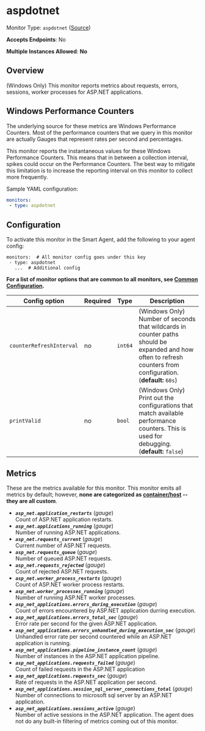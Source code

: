 
<!--- Generated by to-integrations-repo script in Smart Agent repo, DO NOT MODIFY HERE --->
<!--- GENERATED BY gomplate from scripts/docs/templates/monitor-page.md.tmpl --->

# aspdotnet

Monitor Type: `aspdotnet` ([Source](https://github.com/signalfx/signalfx-agent/tree/main/pkg/monitors/aspdotnet))

**Accepts Endpoints**: No

**Multiple Instances Allowed**: **No**

## Overview

(Windows Only) This monitor reports metrics about requests, errors, sessions,
worker processes for ASP.NET applications.

## Windows Performance Counters
The underlying source for these metrics are Windows Performance Counters.
Most of the performance counters that we query in this monitor are actually Gauges
that represent rates per second and percentages.

This monitor reports the instantaneous values for these Windows Performance Counters.
This means that in between a collection interval, spikes could occur on the
Performance Counters.  The best way to mitigate this limitation is to increase
the reporting interval on this monitor to collect more frequently.

Sample YAML configuration:

```yaml
monitors:
 - type: aspdotnet
```


## Configuration

To activate this monitor in the Smart Agent, add the following to your
agent config:

```
monitors:  # All monitor config goes under this key
 - type: aspdotnet
   ...  # Additional config
```

**For a list of monitor options that are common to all monitors, see [Common
Configuration](../monitor-config.html#common-configuration).**


| Config option | Required | Type | Description |
| --- | --- | --- | --- |
| `counterRefreshInterval` | no | `int64` | (Windows Only) Number of seconds that wildcards in counter paths should be expanded and how often to refresh counters from configuration. (**default:** `60s`) |
| `printValid` | no | `bool` | (Windows Only) Print out the configurations that match available performance counters.  This is used for debugging. (**default:** `false`) |


## Metrics

These are the metrics available for this monitor.
This monitor emits all metrics by default; however, **none are categorized as
[container/host](https://docs.splunk.com/observability/admin/subscription-usage/monitor-imm-billing-usage.html#about-custom-bundled-and-high-resolution-metrics)
-- they are all custom**.


 - ***`asp_net.application_restarts`*** (*gauge*)<br>    Count of ASP.NET application restarts.
 - ***`asp_net.applications_running`*** (*gauge*)<br>    Number of running ASP.NET applications.
 - ***`asp_net.requests_current`*** (*gauge*)<br>    Current number of ASP.NET requests.
 - ***`asp_net.requests_queue`*** (*gauge*)<br>    Number of queued ASP.NET requests.
 - ***`asp_net.requests_rejected`*** (*gauge*)<br>    Count of rejected ASP.NET requests.
 - ***`asp_net.worker_process_restarts`*** (*gauge*)<br>    Count of ASP.NET worker process restarts.
 - ***`asp_net.worker_processes_running`*** (*gauge*)<br>    Number of running ASP.NET worker processes.
 - ***`asp_net_applications.errors_during_execution`*** (*gauge*)<br>    Count of errors encountered by ASP.NET application durring execution.
 - ***`asp_net_applications.errors_total_sec`*** (*gauge*)<br>    Error rate per second for the given ASP.NET application.
 - ***`asp_net_applications.errors_unhandled_during_execution_sec`*** (*gauge*)<br>    Unhandled error rate per second countered while an ASP.NET application is running.
 - ***`asp_net_applications.pipeline_instance_count`*** (*gauge*)<br>    Number of instances in the ASP.NET application pipeline.
 - ***`asp_net_applications.requests_failed`*** (*gauge*)<br>    Count of failed requests in the ASP.NET application
 - ***`asp_net_applications.requests_sec`*** (*gauge*)<br>    Rate of requests in the ASP.NET application per second.
 - ***`asp_net_applications.session_sql_server_connections_total`*** (*gauge*)<br>    Number of connections to microsoft sql server by an ASP.NET application.
 - ***`asp_net_applications.sessions_active`*** (*gauge*)<br>    Number of active sessions in the ASP.NET application.
The agent does not do any built-in filtering of metrics coming out of this
monitor.


